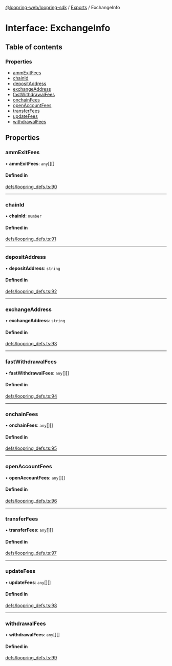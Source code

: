 [@loopring-web/loopring-sdk](../README.md) / [Exports](../modules.md) / ExchangeInfo

# Interface: ExchangeInfo

## Table of contents

### Properties

- [ammExitFees](ExchangeInfo.md#ammexitfees)
- [chainId](ExchangeInfo.md#chainid)
- [depositAddress](ExchangeInfo.md#depositaddress)
- [exchangeAddress](ExchangeInfo.md#exchangeaddress)
- [fastWithdrawalFees](ExchangeInfo.md#fastwithdrawalfees)
- [onchainFees](ExchangeInfo.md#onchainfees)
- [openAccountFees](ExchangeInfo.md#openaccountfees)
- [transferFees](ExchangeInfo.md#transferfees)
- [updateFees](ExchangeInfo.md#updatefees)
- [withdrawalFees](ExchangeInfo.md#withdrawalfees)

## Properties

### ammExitFees

• **ammExitFees**: `any`[][]

#### Defined in

[defs/loopring_defs.ts:90](https://github.com/Loopring/loopring_sdk/blob/2ea32ee/src/defs/loopring_defs.ts#L90)

___

### chainId

• **chainId**: `number`

#### Defined in

[defs/loopring_defs.ts:91](https://github.com/Loopring/loopring_sdk/blob/2ea32ee/src/defs/loopring_defs.ts#L91)

___

### depositAddress

• **depositAddress**: `string`

#### Defined in

[defs/loopring_defs.ts:92](https://github.com/Loopring/loopring_sdk/blob/2ea32ee/src/defs/loopring_defs.ts#L92)

___

### exchangeAddress

• **exchangeAddress**: `string`

#### Defined in

[defs/loopring_defs.ts:93](https://github.com/Loopring/loopring_sdk/blob/2ea32ee/src/defs/loopring_defs.ts#L93)

___

### fastWithdrawalFees

• **fastWithdrawalFees**: `any`[][]

#### Defined in

[defs/loopring_defs.ts:94](https://github.com/Loopring/loopring_sdk/blob/2ea32ee/src/defs/loopring_defs.ts#L94)

___

### onchainFees

• **onchainFees**: `any`[][]

#### Defined in

[defs/loopring_defs.ts:95](https://github.com/Loopring/loopring_sdk/blob/2ea32ee/src/defs/loopring_defs.ts#L95)

___

### openAccountFees

• **openAccountFees**: `any`[][]

#### Defined in

[defs/loopring_defs.ts:96](https://github.com/Loopring/loopring_sdk/blob/2ea32ee/src/defs/loopring_defs.ts#L96)

___

### transferFees

• **transferFees**: `any`[][]

#### Defined in

[defs/loopring_defs.ts:97](https://github.com/Loopring/loopring_sdk/blob/2ea32ee/src/defs/loopring_defs.ts#L97)

___

### updateFees

• **updateFees**: `any`[][]

#### Defined in

[defs/loopring_defs.ts:98](https://github.com/Loopring/loopring_sdk/blob/2ea32ee/src/defs/loopring_defs.ts#L98)

___

### withdrawalFees

• **withdrawalFees**: `any`[][]

#### Defined in

[defs/loopring_defs.ts:99](https://github.com/Loopring/loopring_sdk/blob/2ea32ee/src/defs/loopring_defs.ts#L99)
